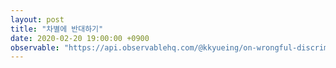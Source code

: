 ```yaml
---
layout: post
title: "차별에 반대하기"
date: 2020-02-20 19:00:00 +0900
observable: "https://api.observablehq.com/@kkyueing/on-wrongful-discriminations.js?v=3"
---
```


<div id="ob-viewof-movement" class="ob-block"></div>

<div id="ob-doc" class="ob-block"></div>
